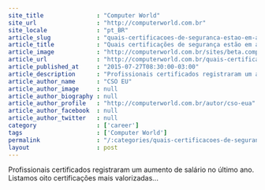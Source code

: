 ```yaml
---
site_title               : "Computer World"
site_url                 : "http://computerworld.com.br"
site_locale              : "pt_BR"
article_slug             : "quais-certificacoes-de-seguranca-estao-em-alta-no-mercado"
article_title            : "Quais certificações de segurança estão em alta no mercado?"
article_image            : "http://computerworld.com.br/sites/beta.computerworld.com.br/files/news_articles/defesa_seguranca_certificacao.jpg"
article_url              : "http://computerworld.com.br/quais-certificacoes-de-seguranca-estao-em-alta-no-mercado"
article_published_at     : "2015-07-27T08:30:00-03:00"
article_description      : "Profissionais certificados registraram um aumento de salário no último ano. Listamos oito certificações mais valorizadas..."
article_author_name      : "CSO EU"
article_author_image     : null
article_author_biography : null
article_author_profile   : "http://computerworld.com.br/autor/cso-eua"
article_author_facebook  : null
article_author_twitter   : null
category                 : ['career']
tags                     : ['Computer World']
permalink                : "/:categories/quais-certificacoes-de-seguranca-estao-em-alta-no-mercado/"
layout                   : post
---
```


Profissionais certificados registraram um aumento de salário no último ano. Listamos oito certificações mais valorizadas...
